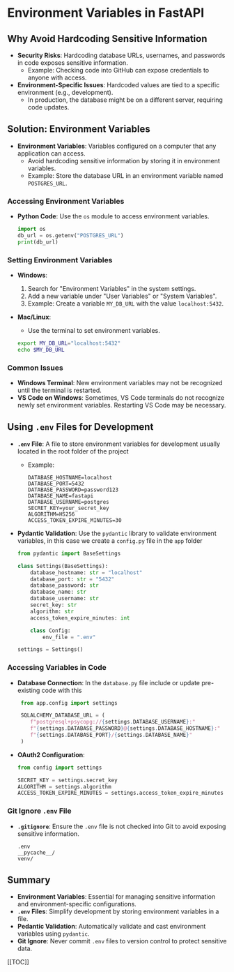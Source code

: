 # Environment Variables in FastAPI

## Why Avoid Hardcoding Sensitive Information

- **Security Risks**: Hardcoding database URLs, usernames, and passwords in code exposes sensitive information.
  - Example: Checking code into GitHub can expose credentials to anyone with access.
- **Environment-Specific Issues**: Hardcoded values are tied to a specific environment (e.g., development).
  - In production, the database might be on a different server, requiring code updates.

## Solution: Environment Variables

- **Environment Variables**: Variables configured on a computer that any application can access.
  - Avoid hardcoding sensitive information by storing it in environment variables.
  - Example: Store the database URL in an environment variable named `POSTGRES_URL`.

### Accessing Environment Variables

- **Python Code**: Use the `os` module to access environment variables.

  ```python
  import os
  db_url = os.getenv("POSTGRES_URL")
  print(db_url)
  ```

### Setting Environment Variables

- **Windows**:
  1. Search for "Environment Variables" in the system settings.
  2. Add a new variable under "User Variables" or "System Variables".
  3. Example: Create a variable `MY_DB_URL` with the value `localhost:5432`.
- **Mac/Linux**:
  - Use the terminal to set environment variables.

  ```bash
  export MY_DB_URL="localhost:5432"
  echo $MY_DB_URL
  ```

### Common Issues

- **Windows Terminal**: New environment variables may not be recognized until the terminal is restarted.
- **VS Code on Windows**: Sometimes, VS Code terminals do not recognize newly set environment variables. Restarting VS Code may be necessary.

## Using `.env` Files for Development

- **`.env` File**: A file to store environment variables for development usually located in the root folder of the project
  - Example:

    ```plain text
    DATABASE_HOSTNAME=localhost
    DATABASE_PORT=5432
    DATABASE_PASSWORD=password123
    DATABASE_NAME=fastapi
    DATABASE_USERNAME=postgres
    SECRET_KEY=your_secret_key
    ALGORITHM=HS256
    ACCESS_TOKEN_EXPIRE_MINUTES=30
    ```

- **Pydantic Validation**: Use the `pydantic` library to validate environment variables, in this case we create a `config.py` file in the `app` folder

  ```python
  from pydantic import BaseSettings

  class Settings(BaseSettings):
      database_hostname: str = "localhost"
      database_port: str = "5432"
      database_password: str
      database_name: str
      database_username: str
      secret_key: str
      algorithm: str
      access_token_expire_minutes: int

      class Config:
          env_file = ".env"

  settings = Settings()
  ```

### Accessing Variables in Code

- **Database Connection**: In the `database.py` file include or update pre-existing code with this

  ```python
   from app.config import settings

   SQLALCHEMY_DATABASE_URL = (
      f"postgresql+psycopg://{settings.DATABASE_USERNAME}:"
      f"{settings.DATABASE_PASSWORD}@{settings.DATABASE_HOSTNAME}:"
      f"{settings.DATABASE_PORT}/{settings.DATABASE_NAME}"
   )
  ```

- **OAuth2 Configuration**:

  ```python
  from config import settings

  SECRET_KEY = settings.secret_key
  ALGORITHM = settings.algorithm
  ACCESS_TOKEN_EXPIRE_MINUTES = settings.access_token_expire_minutes
  ```

### Git Ignore `.env` File

- **`.gitignore`**: Ensure the `.env` file is not checked into Git to avoid exposing sensitive information.

  ```plaintext
  .env
  __pycache__/
  venv/
  ```

## Summary

- **Environment Variables**: Essential for managing sensitive information and environment-specific configurations.
- **`.env` Files**: Simplify development by storing environment variables in a file.
- **Pedantic Validation**: Automatically validate and cast environment variables using `pydantic`.
- **Git Ignore**: Never commit `.env` files to version control to protect sensitive data.

[[TOC]]
